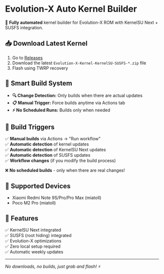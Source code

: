 # Evolution-X Auto Kernel Builder

🤖 **Fully automated** kernel builder for Evolution-X ROM with KernelSU Next + SUSFS integration.

## 📥 Download Latest Kernel

1. Go to [Releases](../../releases) 
2. Download the latest `Evolution-X-Kernel-KernelSU-SUSFS-*.zip` file
3. Flash using TWRP recovery

## 🔄 Smart Build System

- **🔍 Change Detection:** Only builds when there are actual updates
- **📋 Manual Trigger:** Force builds anytime via Actions tab  
- **⚡ No Scheduled Runs:** Builds only when needed

## 🎯 Build Triggers

✅ **Manual builds** via Actions → "Run workflow"  
✅ **Automatic detection** of kernel updates  
✅ **Automatic detection** of KernelSU Next updates  
✅ **Automatic detection** of SUSFS updates  
✅ **Workflow changes** (if you modify the build process)

❌ **No scheduled builds** - only when there are real changes!

## 📱 Supported Devices

- Xiaomi Redmi Note 9S/Pro/Pro Max (miatoll)
- Poco M2 Pro (miatoll)

## 🚀 Features

✅ KernelSU Next integrated  
✅ SUSFS (root hiding) integrated  
✅ Evolution-X optimizations  
✅ Zero local setup required  
✅ Automatic weekly updates  

---
*No downloads, no builds, just grab and flash!* ⚡
